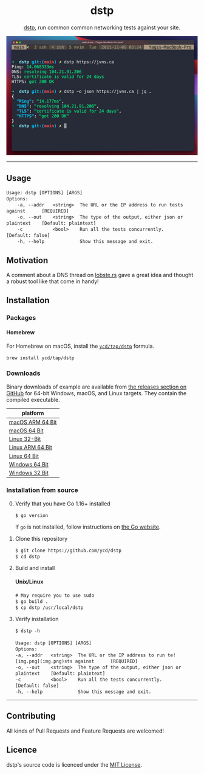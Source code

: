 <div align="center">
<h1>dstp</h1>

[dstp](https://github.com/ycd/dstp), run common common networking tests against your site.

![dstp gif](assets/dstp.png)

</div>


---

## Usage

```
Usage: dstp [OPTIONS] [ARGS]
Options:
	-a, --addr   <string>  The URL or the IP address to run tests against      [REQUIRED]
	-o, --out    <string>  The type of the output, either json or plaintext    [Default: plaintext] 
	-c           <bool>    Run all the tests concurrently.                     [Default: false]
	-h, --help             Show this message and exit.
```

## Motivation

A comment about a DNS thread
on [lobste.rs](https://lobste.rs/s/qtsklv/how_do_you_tell_if_problem_is_caused_by_dns#c_1nqkdp) gave a great idea and
thought a robust tool like that come in handy!

## Installation

### Packages

#### Homebrew

For Homebrew on macOS, install the [`ycd/tap/dstp`](https://github.com/ycd/homebrew-tap#readme) formula.

```zsh
brew install ycd/tap/dstp
```

### Downloads

Binary downloads of example are available from [the releases section on GitHub](https://github.com/ycd/dstp/releases/)
for 64-bit Windows, macOS, and Linux targets. They contain the compiled executable.

| platform     |
| ----------- | 
| [macOS ARM 64 Bit](https://github.com/ycd/dstp/releases/download/v0.1.2/dstp_0.1.2_darwin_arm64.tar.gz)
| [macOS 64 Bit](https://github.com/ycd/dstp/releases/download/v0.1.2/dstp_0.1.2_darwin_x86_64.tar.gz)
| [Linux 32-Bit](https://github.com/ycd/dstp/releases/download/v0.1.2/dstp_0.1.2_linux_i386.tar.gz)
| [Linux ARM 64 Bit](https://github.com/ycd/dstp/releases/download/v0.1.2/dstp_0.1.2_linux_arm64.tar.gz)
| [Linux 64 Bit](https://github.com/ycd/dstp/releases/download/v0.1.2/dstp_0.1.2_linux_x86_64.tar.gz)
| [Windows 64 Bit](https://github.com/ycd/dstp/releases/download/v0.1.2/dstp_0.1.2_windows_x86_64.zip)
| [Windows 32 Bit](https://github.com/ycd/dstp/releases/download/v0.1.2/dstp_0.1.2_windows_i386.zip)

### Installation from source

0. Verify that you have Go 1.16+ installed

   ```
   $ go version
   ```

   If `go` is not installed, follow instructions on [the Go website](https://golang.org/doc/install).

1. Clone this repository

   ```
   $ git clone https://github.com/ycd/dstp 
   $ cd dstp
   ```

2. Build and install

   #### Unix/Linux
   ```
   # May require you to use sudo
   $ go build .
   $ cp dstp /usr/local/dstp
   ```

3. Verify installation

   ```
   $ dstp -h 

   Usage: dstp [OPTIONS] [ARGS]
   Options:
   -a, --addr   <string>  The URL or the IP address to run te![img.png](img.png)sts against      [REQUIRED]
   -o, --out    <string>  The type of the output, either json or plaintext    [Default: plaintext]
   -c           <bool>    Run all the tests concurrently.                     [Default: false]
   -h, --help             Show this message and exit.
   ```

---

## Contributing

All kinds of Pull Requests and Feature Requests are welcomed!

## Licence

dstp's source code is licenced under the [MIT License](https://choosealicense.com/licenses/mit/).
